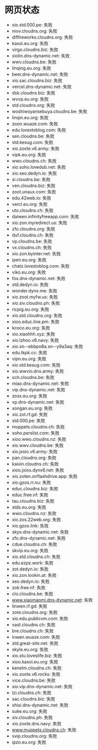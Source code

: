 # 网页状态
- xio.std.000.pe: 失败
- mov.cloudns.org: 失败
- diffireworks.cloudns.org: 失败
- kaxoi.eu.org: 失败
- virgo.cloudns.biz: 失败
- xiolin.dns-dynamic.net: 失败
- wwv.cloudns.be: 失败
- linqing.eu.org: 失败
- beer.dns-dynamic.net: 失败
- xio.sac.cloudns.biz: 失败
- vercel.dns-dynamic.net: 失败
- dsk.cloudns.biz: 失败
- wvvp.eu.org: 失败
- std.cloudns.org: 失败
- woshiwoyansebuya.cloudns.be: 失败
- linqin.eu.org: 失败
- zoon.wuaze.com: 失败
- edu.lovestoblog.com: 失败
- sen.cloudns.be: 失败
- std.kesug.com: 失败
- xio.zoxte.v6.army: 失败
- vipk.eu.org: 失败
- wwo.cloudns.ch: 失败
- xio.soho.lovedub.net: 失败
- xio.xeo.dedyn.io: 失败
- si.cloudns.be: 失败
- ven.cloudns.biz: 失败
- zoot.unaux.com: 失败
- edu.42web.io: 失败
- vercl.eu.org: 失败
- uto.cloudns.ch: 失败
- daiwen.infinityfreeapp.com: 失败
- xio.zon.myredirect.us: 失败
- zfo.cloudns.org: 失败
- duf.cloudns.ch: 失败
- vp.cloudns.be: 失败
- vx.cloudns.ch: 失败
- xio.zon.byinter.net: 失败
- ipen.eu.org: 失败
- chatz.lovestoblog.com: 失败
- viko.eu.org: 失败
- fox.dns-dynamic.net: 失败
- std.dedyn.io: 失败
- wonder.dynx.me: 失败
- xio.zoot.myfw.us: 失败
- xio.siv.cloudns.ph: 失败
- ricpig.eu.org: 失败
- xio.std.cloudns.org: 失败
- xioo.educ.line.pm: 失败
- kcoco.eu.org: 失败
- xio.xiaohhh.xyz: 失败
- xio.lzhoo.v6.navy: 失败
- xio.xn--ebbpo8a.xn--y9a3aq: 失败
- edu.tkpk.cc: 失败
- vipn.eu.org: 失败
- xio.std.kesug.com: 失败
- xio.wwvio.dns.army: 失败
- sch.cloudns.be: 失败
- miao.dns-dynamic.net: 失败
- vip.dns-dynamic.net: 失败
- zosx.eu.org: 失败
- vp.dns-dynamic.net: 失败
- xongan.eu.org: 失败
- xio.zot.rf.gd: 失败
- std.000.pe: 失败
- muppets.cloudns.ch: 失败
- soho.perslist.com: 失败
- xioo.wwo.cloudns.nz: 失败
- xio.wwv.cloudns.be: 失败
- xio.jxsio.v6.army: 失败
- pan.cloudns.org: 失败
- kaixin.cloudns.ch: 失败
- xioo.jxios.dynv6.net: 失败
- xio.zoten.onflashdrive.app: 失败
- xio.gzos.rr.nu: 失败
- educ.cloudns.biz: 失败
- educ.free.nf: 失败
- tau.cloudns.biz: 失败
- stds.eu.org: 失败
- wwo.cloudns.nz: 失败
- xio.zos.22web.org: 失败
- xio.gzos.link: 失败
- skyo.dns-dynamic.net: 失败
- zfo.dns-dynamic.net: 失败
- cdue.cloudns.ch: 失败
- skvip.eu.org: 失败
- xio.std.cloudns.ch: 失败
- edu.ezpz.work: 失败
- zot.dedyn.io: 失败
- xio.zon.lookin.at: 失败
- xeo.dedyn.io: 失败
- zok.free.nf: 失败
- clo.cloudns.be: 失败
- www.xiaomaomi.dns-dynamic.net: 失败
- linwen.rf.gd: 失败
- zote.cloudns.org: 失败
- xio.edu.publicvm.com: 失败
- vast.cloudns.ch: 失败
- bre.cloudns.ch: 失败
- inwen.wuaze.com: 失败
- std.great-site.net: 失败
- skyle.eu.org: 失败
- xio.stu.loveslife.biz: 失败
- xioo.kaxoi.eu.org: 失败
- kenelm.cloudns.ch: 失败
- xio.zoxte.v6.rocks: 失败
- vice.cloudns.be: 失败
- xio.vip.dns-dynamic.net: 失败
- lzi.cloudns.ch: 失败
- sac.cloudns.biz: 失败
- shisi.dns-dynamic.net: 失败
- suke.eu.org: 失败
- siv.cloudns.ph: 失败
- xio.zoxte.dns.navy: 失败
- www.muppets.cloudns.ch: 失败
- svip.cloudns.org: 失败
- ipzo.eu.org: 失败
